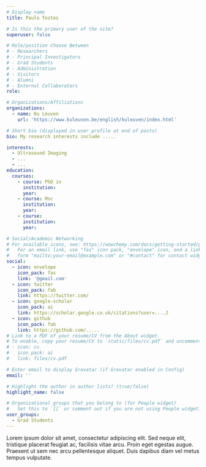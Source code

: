 ```yaml
---
# Display name
title: Paulo Tostes

# Is this the primary user of the site?
superuser: false

# Role/position Choose Between   
# - Researchers
# - Principal Investigators
# - Grad Students
# - Administration
# - Visitors
# - Alumni
# - External Collaborators
role:

# Organizations/Affiliations
organizations:
  - name: Ku Leuven
    url: 'https://www.kuleuven.be/english/kuleuven/index.html'

# Short bio (displayed in user profile at end of posts)
bio: My research interests include .....

interests:
  - Ultrasound Imaging
  - ...
  - ...
education:
  courses:
    - course: PhD in
      institution:
      year:
    - course: Msc
      institution:
      year:
    - course:
      institution:
      year:

# Social/Academic Networking
# For available icons, see: https://wowchemy.com/docs/getting-started/page-builder/#icons
#   For an email link, use "fas" icon pack, "envelope" icon, and a link in the
#   form "mailto:your-email@example.com" or "#contact" for contact widget.
social:
  - icon: envelope
    icon_pack: fas
    link: '@gmail.com'
  - icon: twitter
    icon_pack: fab
    link: https://twitter.com/
  - icon: google-scholar
    icon_pack: ai
    link: https://scholar.google.co.uk/citations?user=....J
  - icon: github
    icon_pack: fab
    link: https://github.com/.....
# Link to a PDF of your resume/CV from the About widget.
# To enable, copy your resume/CV to `static/files/cv.pdf` and uncomment the lines below.
# - icon: cv
#   icon_pack: ai
#   link: files/cv.pdf

# Enter email to display Gravatar (if Gravatar enabled in Config)
email: ''

# Highlight the author in author lists? (true/false)
highlight_name: false

# Organizational groups that you belong to (for People widget)
#   Set this to `[]` or comment out if you are not using People widget.
user_groups:
  - Grad Students
---
```



Lorem ipsum dolor sit amet, consectetur adipiscing elit. Sed neque elit, tristique placerat feugiat ac, facilisis vitae arcu. Proin eget egestas augue. Praesent ut sem nec arcu pellentesque aliquet. Duis dapibus diam vel metus tempus vulputate.
